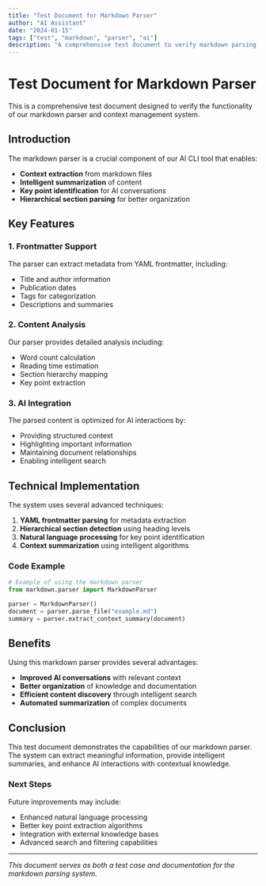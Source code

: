 ```yaml
---
title: "Test Document for Markdown Parser"
author: "AI Assistant"
date: "2024-01-15"
tags: ["test", "markdown", "parser", "ai"]
description: "A comprehensive test document to verify markdown parsing functionality"
---
```


# Test Document for Markdown Parser

This is a comprehensive test document designed to verify the functionality of our markdown parser and context management system.

## Introduction

The markdown parser is a crucial component of our AI CLI tool that enables:

- **Context extraction** from markdown files
- **Intelligent summarization** of content
- **Key point identification** for AI conversations
- **Hierarchical section parsing** for better organization

## Key Features

### 1. Frontmatter Support

The parser can extract metadata from YAML frontmatter, including:
- Title and author information
- Publication dates
- Tags for categorization
- Descriptions and summaries

### 2. Content Analysis

Our parser provides detailed analysis including:
- Word count calculation
- Reading time estimation
- Section hierarchy mapping
- Key point extraction

### 3. AI Integration

The parsed content is optimized for AI interactions by:
- Providing structured context
- Highlighting important information
- Maintaining document relationships
- Enabling intelligent search

## Technical Implementation

The system uses several advanced techniques:

1. **YAML frontmatter parsing** for metadata extraction
2. **Hierarchical section detection** using heading levels
3. **Natural language processing** for key point identification
4. **Context summarization** using intelligent algorithms

### Code Example

```python
# Example of using the markdown parser
from markdown.parser import MarkdownParser

parser = MarkdownParser()
document = parser.parse_file("example.md")
summary = parser.extract_context_summary(document)
```

## Benefits

Using this markdown parser provides several advantages:

- **Improved AI conversations** with relevant context
- **Better organization** of knowledge and documentation
- **Efficient content discovery** through intelligent search
- **Automated summarization** of complex documents

## Conclusion

This test document demonstrates the capabilities of our markdown parser. The system can extract meaningful information, provide intelligent summaries, and enhance AI interactions with contextual knowledge.

### Next Steps

Future improvements may include:
- Enhanced natural language processing
- Better key point extraction algorithms
- Integration with external knowledge bases
- Advanced search and filtering capabilities

---

*This document serves as both a test case and documentation for the markdown parsing system.*
